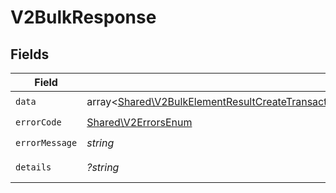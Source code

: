 # V2BulkResponse


## Fields

| Field                                                                                                                                                                                                                                                            | Type                                                                                                                                                                                                                                                             | Required                                                                                                                                                                                                                                                         | Description                                                                                                                                                                                                                                                      | Example                                                                                                                                                                                                                                                          |
| ---------------------------------------------------------------------------------------------------------------------------------------------------------------------------------------------------------------------------------------------------------------- | ---------------------------------------------------------------------------------------------------------------------------------------------------------------------------------------------------------------------------------------------------------------- | ---------------------------------------------------------------------------------------------------------------------------------------------------------------------------------------------------------------------------------------------------------------- | ---------------------------------------------------------------------------------------------------------------------------------------------------------------------------------------------------------------------------------------------------------------- | ---------------------------------------------------------------------------------------------------------------------------------------------------------------------------------------------------------------------------------------------------------------- |
| `data`                                                                                                                                                                                                                                                           | array<[Shared\V2BulkElementResultCreateTransactionSchemas\|Shared\Schemas\|Shared\V2BulkElementResultRevertTransactionSchemas\|Shared\V2BulkElementResultDeleteMetadataSchemas\|Shared\V2BulkElementResultErrorSchemas](../../Models/Shared/V2BulkElementResult.md)> | :heavy_check_mark:                                                                                                                                                                                                                                               | N/A                                                                                                                                                                                                                                                              |                                                                                                                                                                                                                                                                  |
| `errorCode`                                                                                                                                                                                                                                                      | [Shared\V2ErrorsEnum](../../Models/Shared/V2ErrorsEnum.md)                                                                                                                                                                                                       | :heavy_check_mark:                                                                                                                                                                                                                                               | N/A                                                                                                                                                                                                                                                              | VALIDATION                                                                                                                                                                                                                                                       |
| `errorMessage`                                                                                                                                                                                                                                                   | *string*                                                                                                                                                                                                                                                         | :heavy_check_mark:                                                                                                                                                                                                                                               | N/A                                                                                                                                                                                                                                                              | [VALIDATION] invalid 'cursor' query param                                                                                                                                                                                                                        |
| `details`                                                                                                                                                                                                                                                        | *?string*                                                                                                                                                                                                                                                        | :heavy_minus_sign:                                                                                                                                                                                                                                               | N/A                                                                                                                                                                                                                                                              | https://play.numscript.org/?payload=eyJlcnJvciI6ImFjY291bnQgaGFkIGluc3VmZmljaWVudCBmdW5kcyJ9                                                                                                                                                                     |
